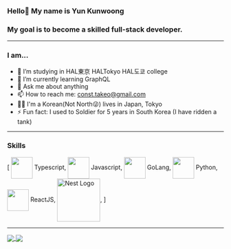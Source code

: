 ### Hello👋 My name is Yun Kunwoong
### My goal is to become a skilled full-stack developer.
---
<!--
**const-takeo/const-takeo** is a ✨ _special_ ✨ repository because its `README.md` (this file) appears on your GitHub profile.

Here are some ideas to get you started:


-->
### I am...
- 🔭 I’m studying in HAL東京 HALTokyo HAL도쿄 college
- 🌱 I’m currently learning GraphQL
- 💬 Ask me about anything
- 📫 How to reach me: const.takeo@gmail.com
- 🏳️‍🌈 I'm a Korean(Not North😜) lives in Japan, Tokyo
- ⚡ Fun fact: I used to Soldier for 5 years in South Korea (I have ridden a tank)

---
### Skills
[
<img align="center" src="https://simpleicons.org/icons/typescript.svg" width="50px" height="50px"/> Typescript, 
<img align="center" src="https://simpleicons.org/icons/javascript.svg" width="50px" height="50px"/> Javascript, 
<img align="center" src="https://simpleicons.org/icons/go.svg" width="50px" height="50px"/> GoLang, 
<img align="center" src="https://simpleicons.org/icons/python.svg" width="50px" height="50px"/> Python, 
<img align="center" src="https://simpleicons.org/icons/react.svg" width="50px" height="50px"/> ReactJS, 
<img align="center" src="https://nestjs.com/img/logo_text.svg" width="100px" height="100px" alt="Nest Logo" />, 
]


---
<a href="https://github.com/anuraghazra/github-readme-stats">
  <img align="center" src="https://github-readme-stats.vercel.app/api/top-langs/?username=const-takeo&layout=compact" />
</a>
<a href="https://github.com/anuraghazra/github-readme-stats">
  <img align="center" src="https://github-readme-stats.vercel.app/api/wakatime?username=const_takeo&v=2&layout=compact" />
</a>
